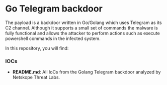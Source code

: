 
# Go Telegram backdoor

The payload is a backdoor written in Go/Golang which uses Telegram as its C2 channel. Although it supports a small set of commands the malware is fully functional and allows the attacker to perform actions such as execute powershell commands in the infected system.

In this repository, you will find:

### IOCs
* **README.md**: All IoCs from the Golang Telegram backdoor analyzed by Netskope Threat Labs.
